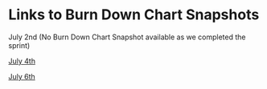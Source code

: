 # Links to Burn Down Chart Snapshots

July 2nd (No Burn Down Chart Snapshot available as we completed the sprint)

[July 4th](./July%204,%202020.png)

[July 6th](./July%206,%202020.png)